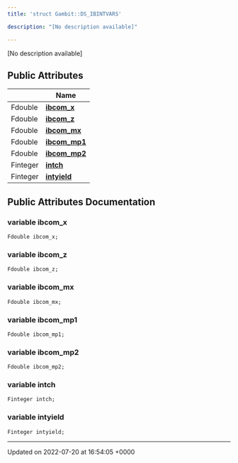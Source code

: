 ```yaml
---
title: 'struct Gambit::DS_IBINTVARS'

description: "[No description available]"

---
```









[No description available]

## Public Attributes

|                | Name           |
| -------------- | -------------- |
| Fdouble | **[ibcom_x](/documentation/code/classes/structgambit_1_1ds__ibintvars/#variable-ibcom-x)**  |
| Fdouble | **[ibcom_z](/documentation/code/classes/structgambit_1_1ds__ibintvars/#variable-ibcom-z)**  |
| Fdouble | **[ibcom_mx](/documentation/code/classes/structgambit_1_1ds__ibintvars/#variable-ibcom-mx)**  |
| Fdouble | **[ibcom_mp1](/documentation/code/classes/structgambit_1_1ds__ibintvars/#variable-ibcom-mp1)**  |
| Fdouble | **[ibcom_mp2](/documentation/code/classes/structgambit_1_1ds__ibintvars/#variable-ibcom-mp2)**  |
| Finteger | **[intch](/documentation/code/classes/structgambit_1_1ds__ibintvars/#variable-intch)**  |
| Finteger | **[intyield](/documentation/code/classes/structgambit_1_1ds__ibintvars/#variable-intyield)**  |

## Public Attributes Documentation

### variable ibcom_x

```
Fdouble ibcom_x;
```


### variable ibcom_z

```
Fdouble ibcom_z;
```


### variable ibcom_mx

```
Fdouble ibcom_mx;
```


### variable ibcom_mp1

```
Fdouble ibcom_mp1;
```


### variable ibcom_mp2

```
Fdouble ibcom_mp2;
```


### variable intch

```
Finteger intch;
```


### variable intyield

```
Finteger intyield;
```


-------------------------------

Updated on 2022-07-20 at 16:54:05 +0000